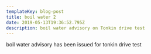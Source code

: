 ```yaml
---
templateKey: blog-post
title: boil water 2
date: 2019-05-13T19:36:52.795Z
description: boil water advisory on Tonkin drive test
---
```

boil water advisory has been issued for tonkin drive test
